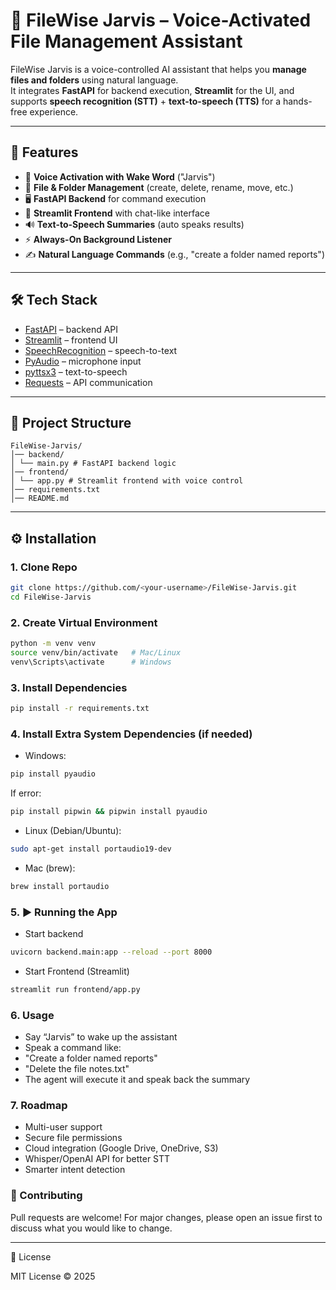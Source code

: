 # 📂 FileWise Jarvis – Voice-Activated File Management Assistant

FileWise Jarvis is a voice-controlled AI assistant that helps you **manage files and folders** using natural language.  
It integrates **FastAPI** for backend execution, **Streamlit** for the UI, and supports **speech recognition (STT)** + **text-to-speech (TTS)** for a hands-free experience.

---

## 🚀 Features
- 🎤 **Voice Activation with Wake Word** ("Jarvis")  
- 📂 **File & Folder Management** (create, delete, rename, move, etc.)  
- 🖥️ **FastAPI Backend** for command execution  
- 💬 **Streamlit Frontend** with chat-like interface  
- 🔊 **Text-to-Speech Summaries** (auto speaks results)  
- ⚡ **Always-On Background Listener**  
- ✍️ **Natural Language Commands** (e.g., "create a folder named reports")

---

## 🛠️ Tech Stack
- [FastAPI](https://fastapi.tiangolo.com/) – backend API  
- [Streamlit](https://streamlit.io/) – frontend UI  
- [SpeechRecognition](https://pypi.org/project/SpeechRecognition/) – speech-to-text  
- [PyAudio](https://people.csail.mit.edu/hubert/pyaudio/) – microphone input  
- [pyttsx3](https://pypi.org/project/pyttsx3/) – text-to-speech  
- [Requests](https://docs.python-requests.org/) – API communication  

---

## 📂 Project Structure
```
FileWise-Jarvis/
│── backend/
│ └── main.py # FastAPI backend logic
│── frontend/
│ └── app.py # Streamlit frontend with voice control
│── requirements.txt
│── README.md
```


---

## ⚙️ Installation

### 1. Clone Repo
```bash
git clone https://github.com/<your-username>/FileWise-Jarvis.git
cd FileWise-Jarvis
```

### 2. Create Virtual Environment
```bash
python -m venv venv
source venv/bin/activate   # Mac/Linux
venv\Scripts\activate      # Windows
```

### 3. Install Dependencies

```bash
pip install -r requirements.txt
```

### 4. Install Extra System Dependencies (if needed)


- Windows:
```bash
pip install pyaudio
```

If error: 
```bash
pip install pipwin && pipwin install pyaudio
```
- Linux (Debian/Ubuntu):
```bash
sudo apt-get install portaudio19-dev
```

- Mac (brew):
```bash
brew install portaudio
```

### 5. ▶️ Running the App
- Start backend
  
```bash
uvicorn backend.main:app --reload --port 8000
```
- Start Frontend (Streamlit)

```bash
streamlit run frontend/app.py
```

### 6. Usage

 - Say “Jarvis” to wake up the assistant
 - Speak a command like:
 - "Create a folder named reports"
 - "Delete the file notes.txt"
 - The agent will execute it and speak back the summary

### 7. Roadmap
 - Multi-user support
 - Secure file permissions
 - Cloud integration (Google Drive, OneDrive, S3)
 - Whisper/OpenAI API for better STT
 - Smarter intent detection

### 🤝 Contributing

Pull requests are welcome! For major changes, please open an issue first to discuss what you would like to change.



---

📜 License

MIT License © 2025

